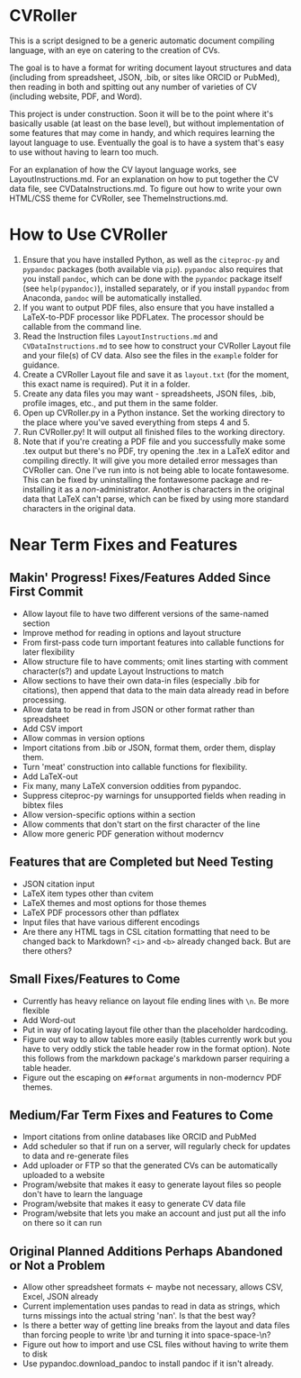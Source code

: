 CVRoller
=========

This is a script designed to be a generic automatic document compiling language, with an eye on catering to the creation of CVs.

The goal is to have a format for writing document layout structures and data (including from spreadsheet, JSON, .bib, or sites like ORCID or PubMed), then reading in both and spitting out any number of varieties of CV (including website, PDF, and Word).

This project is under construction. Soon it will be to the point where it's basically usable (at least on the base level), but without implementation of some features that may come in handy, and which requires learning the layout language to use. Eventually the goal is to have a system that's easy to use without having to learn too much.

For an explanation of how the CV layout language works, see LayoutInstructions.md. For an explanation on how to put together the CV data file, see CVDataInstructions.md. To figure out how to write your own HTML/CSS theme for CVRoller, see ThemeInstructions.md.

How to Use CVRoller
====================
1. Ensure that you have installed Python, as well as the `citeproc-py` and `pypandoc` packages (both available via `pip`). `pypandoc` also requires that you install `pandoc`, which can be done with the `pypandoc` package itself (see `help(pypandoc)`), installed separately, or if you install `pypandoc` from Anaconda, `pandoc` will be automatically installed.
2. If you want to output PDF files, also ensure that you have installed a LaTeX-to-PDF processor like PDFLatex. The processor should be callable from the command line. 
3. Read the Instruction files `LayoutInstructions.md` and `CVDataInstructions.md` to see how to construct your CVRoller Layout file and your file(s) of CV data. Also see the files in the `example` folder for guidance.
4. Create a CVRoller Layout file and save it as `layout.txt` (for the moment, this exact name is required). Put it in a folder.
5. Create any data files you may want - spreadsheets, JSON files, .bib, profile images, etc., and put them in the same folder.
6. Open up CVRoller.py in a Python instance. Set the working directory to the place where you've saved everything from steps 4 and 5.
7. Run CVRoller.py! It will output all finished files to the working directory.
8. Note that if you're creating a PDF file and you successfully make some .tex output but there's no PDF, try opening the .tex in a LaTeX editor and compiling directly. It will give you more detailed error messages than CVRoller can. One I've run into is not being able to locate fontawesome. This can be fixed by uninstalling the fontawesome package and re-installing it as a *non*-administrator. Another is characters in the original data that LaTeX can't parse, which can be fixed by using more standard characters in the original data.


Near Term Fixes and Features
============================

Makin' Progress! Fixes/Features Added Since First Commit
----------------------------------
* Allow layout file to have two different versions of the same-named section
* Improve method for reading in options and layout structure
* From first-pass code turn important features into callable functions for later flexibility
* Allow structure file to have comments; omit lines starting with comment character(s?) and update Layout Instructions to match
* Allow sections to have their own data-in files (especially .bib for citations), then append that data to the main data already read in before processing.
* Allow data to be read in from JSON or other format rather than spreadsheet
* Add CSV import
* Allow commas in version options
* Import citations from .bib or JSON, format them, order them, display them.
* Turn 'meat' construction into callable functions for flexibility.
* Add LaTeX-out
* Fix many, many LaTeX conversion oddities from pypandoc.
* Suppress citeproc-py warnings for unsupported fields when reading in bibtex files
* Allow version-specific options within a section
* Allow comments that don't start on the first character of the line
* Allow more generic PDF generation without moderncv

Features that are Completed but Need Testing
----------------------
* JSON citation input
* LaTeX item types other than cvitem
* LaTeX themes and most options for those themes
* LaTeX PDF processors other than pdflatex
* Input files that have various different encodings
* Are there any HTML tags in CSL citation formatting that need to be changed back to Markdown? `<i>` and `<b>` already changed back. But are there others?

Small Fixes/Features to Come
--------------------
* Currently has heavy reliance on layout file ending lines with `\n`. Be more flexible
* Add Word-out
* Put in way of locating layout file other than the placeholder hardcoding.
* Figure out way to allow tables more easily (tables currently work but you have to very oddly stick the table header row in the format option). Note this follows from the markdown package's markdown parser requiring a table header.
* Figure out the escaping on `##format` arguments in non-moderncv PDF themes.

Medium/Far Term Fixes and Features to Come
----------------------------------
* Import citations from online databases like ORCID and PubMed
* Add scheduler so that if run on a server, will regularly check for updates to data and re-generate files
* Add uploader or FTP so that the generated CVs can be automatically uploaded to a website
* Program/website that makes it easy to generate layout files so people don't have to learn the language
* Program/website that makes it easy to generate CV data file
* Program/website that lets you make an account and just put all the info on there so it can run

Original Planned Additions Perhaps Abandoned or Not a Problem
----------------------------------
* Allow other spreadsheet formats <- maybe not necessary, allows CSV, Excel, JSON already
* Current implementation uses pandas to read in data as strings, which turns missings into the actual string 'nan'. Is that the best way?
* Is there a better way of getting line breaks from the layout and data files than forcing people to write \br and turning it into space-space-\n?
* Figure out how to import and use CSL files without having to write them to disk
* Use pypandoc.download_pandoc to install pandoc if it isn't already.